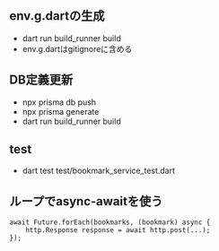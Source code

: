 ## env.g.dartの生成
- dart run build_runner build
- env.g.dartはgitignoreに含める

## DB定義更新
- npx prisma db push
- npx prisma generate
- dart run build_runner build

## test
- dart test test/bookmark_service_test.dart

## ループでasync-awaitを使う
```
await Future.forEach(bookmarks, (bookmark) async {
    http.Response response = await http.post(...);
});
```